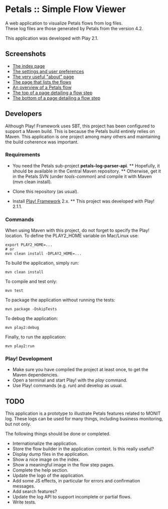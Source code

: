 Petals :: Simple Flow Viewer
============================

A web application to visualize Petals flows from log files.  
These log files are those generated by Petals from the version 4.2.

This application was developed with Play 2.1.


## Screenshots

* [The index page](screenshots/index.jpg)
* [The settings and user preferences](screenshots/preferences.jpg)
* [The very useful "about" page](screenshots/about.jpg)
* [The page that lists the flows](screenshots/flows.jpg)
* [An overview of a Petals flow](screenshots/flow.jpg)
* [The top of a page detailing a flow step](screenshots/flow-step-top.jpg)
* [The bottom of a page detailing a flow step](screenshots/flow-step-bottom.jpg)

## Developers

Although Play! Framework uses SBT, this project has been configured to support
a Maven build. This is because the Petals build entirely relies on Maven. This 
application is one project among many others and maintaining the build coherence was important.

### Requirements

* You need the Petals sub-project **petals-log-parser-api**.
** Hopefully, it should be available in the Central Maven repository. 
** Otherwise, get it in the Petals SVN (under *tools-common*) and compile it with Maven (mvn clean install).

* Clone this repository (as usual).
* Install [Play! Framework](http://www.playframework.com) 2.x.
** This project was developed with Play! 2.1.1.

### Commands

When using Maven with this project, do not forget to specify the Play! location.
To define the PLAY2_HOME variable on Mac/Linux use:

    export PLAY2_HOME=...
    # or
    mvn clean install -DPLAY2_HOME=...

To build the application, simply run:

    mvn clean install

To compile and test only:

    mvn test

To package the application without running the tests:

    mvn package -DskipTests

To debug the application:

    mvn play2:debug

Finally, to run the application:

    mvn play2:run

### Play! Development

* Make sure you have compiled the project at least once, to get the Maven dependencies.
* Open a terminal and start Play! with the *play* command.
* Use Play! commands (e.g. *run*) and develop as usual.

## TODO

This application is a prototype to illustrate Petals features related to MONIT log.
These logs can be used for many things, including business monitoring, but not only.

The following things should be done or completed.

* Internationalize the application.
* Store the flow builder in the application context. Is this really useful?
* Display dump files in the application.
* Show a nice image on the index.
* Show a meaningful image in the flow step pages.
* Complete the help section.
* Update the logo of the application.
* Add some JS effects, in particular for errors and confirmation messages.
* Add search features?
* Update the log API to support incomplete or partial flows.
* Write tests.
